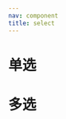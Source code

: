 ```yaml
---
nav: component
title: select
---
```

<!-- 通过 code 标签配置 -->
# 单选
<code src="./demo/single.tsx"></code>

# 多选
<code src="./demo/multiple.tsx"></code>
